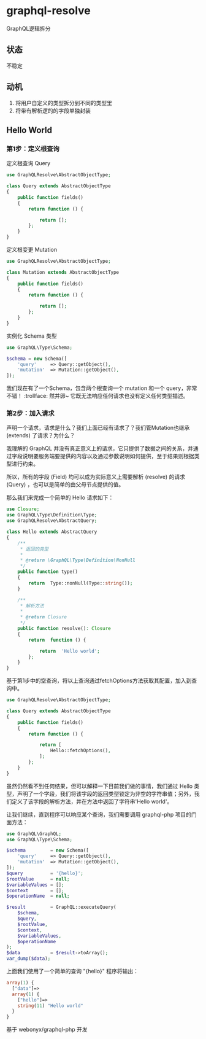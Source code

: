 # graphql-resolve
GraphQL逻辑拆分

## 状态

不稳定

## 动机

1. 将用户自定义的类型拆分到不同的类型里
1. 将带有解析逻的的字段单独封装

## Hello World

### 第1步：定义根查询

定义根查询 Query

```php
use GraphQLResolve\AbstractObjectType;

class Query extends AbstractObjectType
{
    public function fields()
    {
        return function () {

            return [];
        };
    }
}
```

定义根变更 Mutation

```php
use GraphQLResolve\AbstractObjectType;

class Mutation extends AbstractObjectType
{
    public function fields()
    {
        return function () {

            return [];
        };
    }
}
```

实例化 Schema 类型

```php
use GraphQL\Type\Schema;

$schema = new Schema([
    'query'     => Query::getObject(),
    'mutation'  => Mutation::getObject(),
]);
```

我们现在有了一个Schema，包含两个根查询一个 mutation 和一个 query，非常不错！
:trollface: 然并卵~ 它既无法响应任何请求也没有定义任何类型描述。

### 第2步：加入请求

声明一个请求，请求是什么？我们上面已经有请求了？我们管Mutation也继承 (extends) 了请求？为什么？

我理解的 GraphQL 并没有真正意义上的请求，它只提供了数据之间的关系，并通过字段说明要服务端要提供的内容以及通过参数说明如何提供，至于结果则根据类型进行约束。

所以，所有的字段 (Field) 均可以成为实际意义上需要解析 (resolve) 的请求 (Query) ，也可以是简单的由父母节点提供的值。

那么我们来完成一个简单的 Hello 请求如下：

```php
use Closure;
use GraphQL\Type\Definition\Type;
use GraphQLResolve\AbstractQuery;

class Hello extends AbstractQuery
{
    /**
     * 返回的类型
     *
     * @return \GraphQL\Type\Definition\NonNull
     */
    public function type()
    {
        return  Type::nonNull(Type::string());
    }

    /**
     * 解析方法
     *
     * @return Closure
     */
    public function resolve(): Closure
    {
        return  function () {

            return  'Hello world';
        };
    }
}
```

基于第1步中的空查询，将以上查询通过fetchOptions方法获取其配置，加入到查询中。

```php
use GraphQLResolve\AbstractObjectType;

class Query extends AbstractObjectType
{
    public function fields()
    {
        return function () {

            return [
                Hello::fetchOptions(),
            ];
        };
    }
}
```

虽然仍然看不到任何结果，但可以解释一下目前我们做的事情，我们通过 Hello 类型，声明了一个字段，我们将该字段的返回类型锁定为非空的字符串值；另外，我们定义了该字段的解析方法，并在方法中返回了字符串'Hello world'。

让我们继续，直到程序可以响应某个查询，我们需要调用 graphql-php 项目的门面方法：

```php
use GraphQL\GraphQL;
use GraphQL\Type\Schema;

$schema         = new Schema([
    'query'     => Query::getObject(),
    'mutation'  => Mutation::getObject(),
]);
$query          = '{hello}';
$rootValue      = null;
$variableValues = [];
$context        = [];
$operationName  = null;

$result         = GraphQL::executeQuery(
    $schema,
    $query,
    $rootValue,
    $context,
    $variableValues,
    $operationName
);
$data           = $result->toArray();
var_dump($data);
```

上面我们使用了一个简单的查询 "{hello}" 程序将输出：

```php
array(1) {
  ["data"]=>
  array(1) {
    ["hello"]=>
    string(11) "Hello world"
  }
}
```

基于 webonyx/graphql-php 开发

